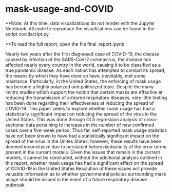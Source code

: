 # mask-usage-and-COVID

**Note: At this time, data visualizations do not render with the Jupyter Notebook. All code to reproduce the visualizations can be found in the script covidscript.py

**To read the full report, open the file final_report.ipynb

Nearly two years after the first diagnosed case of COVID-19, the disease caused by infection of the SARS-CoV-2 coronavirus, the disease has affected nearly every country in the world, causing it to be classified as a true pandemic disease. As each nation has attempted to combat its spread, the means by which they have done so have, inevitably, met some resistance. Particularly, in the United States, the enforcing of mask usage has become a highly polarized and politicized topic. Despite the many invitro studies which support the notion that certain masks are effective at reducing the transmission of airborne respiratory diseases, very little testing has been done regarding their effectiveness at reducing the spread of COVID-19. This paper seeks to explore whether mask usage has had a statistically significant impact on reducing the spread of the virus in the United States. This was done through OLS regression analysis of cross-sectional data pertaining to increases in the number of new confirmed cases over a five-week period. Thus far, self-reported mask usage statistics have not been shown to have had a statistically significant impact on the spread of the virus in the Unites States; however, these results have been deemed inconclusive due to persistent heteroskedasticity of the error terms present in the current models. Given the issues that remain in the current models, it cannot be concluded, without the additional analysis outlined in this report, whether mask usage has had a significant effect on the spread of COVID-19 in the United States.Resolution of these issues will provide valuable information as to whether governmental policies surrounding mask usage should be issued in the event of a future respiratory disease outbreak.

